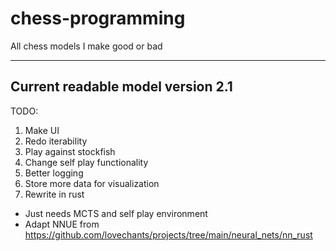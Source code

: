 # chess-programming
All chess models I make good or bad

---

## Current readable model version 2.1 

TODO: 
1. Make UI 
2. Redo iterability
3. Play against stockfish
4. Change self play functionality
5. Better logging 
6. Store more data for visualization 
7. Rewrite in rust 
* Just needs MCTS and self play environment 
* Adapt NNUE from https://github.com/lovechants/projects/tree/main/neural_nets/nn_rust
